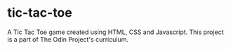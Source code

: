 # tic-tac-toe
A Tic Tac Toe game created using HTML, CSS and Javascript. This project is a part of The Odin Project's curriculum.
